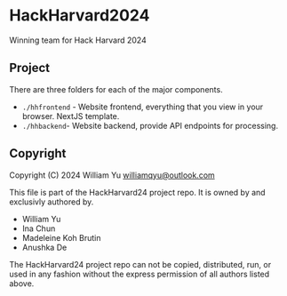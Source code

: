 # HackHarvard2024
Winning team for Hack Harvard 2024

## Project

There are three folders for each of the major components. 

* `./hhfrontend` - Website frontend, everything that you view in your browser. NextJS template.
* `./hhbackend`- Website backend, provide API endpoints for processing.

## Copyright

 Copyright (C) 2024 William Yu williamqyu@outlook.com
 
 This file is part of the HackHarvard24 project repo. It is owned by and exclusivly authored by.

 * William Yu
 * Ina Chun
 * Madeleine Koh Brutin
 * Anushka De
 
 The HackHarvard24 project repo can not be copied, distributed, run, or used in any fashion without the express permission of all authors listed above.
